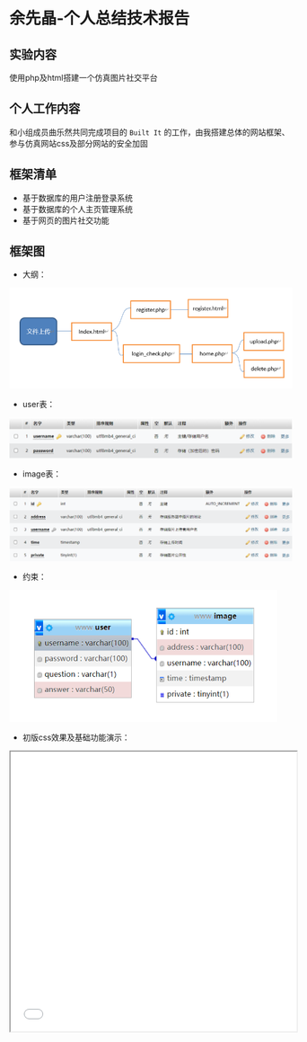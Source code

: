 # 余先晶-个人总结技术报告

## 实验内容

使用php及html搭建一个仿真图片社交平台

## 个人工作内容

和小组成员曲乐然共同完成项目的 `Built It` 的工作，由我搭建总体的网站框架、参与仿真网站css及部分网站的安全加固

## 框架清单

- 基于数据库的用户注册登录系统
- 基于数据库的个人主页管理系统
- 基于网页的图片社交功能

## 框架图

- 大纲：

![](img\大纲.png)

- user表：

![](img\user.png)

- image表：

![](img\image.png)

- 约束：

<img src="img\约束.png" style="zoom: 80%;" />

- 初版css效果及基础功能演示：

<iframe height=498 width=510 src="img\web 2.0.mp4">

## 设计思路

- 主要通过 `php` 和 `html` 及 `css` 语言进行初始开发。
- 我主要借鉴了微信和微博的图片上传与展示功能，并还原了主要的图片上传、浏览、管理功能。
- 得益于 `php` 语言的快捷性和对数据库兼容的广泛性，前期的开发所遇到的问题并不多。但伴随而来的是框架背后的众多漏洞，如 `XSS` 漏洞和 `SQL` 注入等常见漏洞。

## 漏洞处理

在设计框架时，对几个常见漏洞做了简单处理：

- 由于是图片社交平台，具备了文件白名单，在 `upload.php` 中过滤非法格式的文件。

```php
 if((($_FILES["file"]["type"]=="image/gif") 
        || ($_FILES["file"]["type"] == "image/jpeg")
        || ($_FILES["file"]["type"] == "image/jpg")
        || ($_FILES["file"]["type"] == "image/pjpeg")
        || ($_FILES["file"]["type"] == "image/x-png")
        || ($_FILES["file"]["type"] == "image/png")) 
        && in_array($extension, $allowed_ext)){
        if($_FILES["file"]["error"]>0){
            echo "上传错误：".$_FILES["file"]["error"]."<br>";
        }
        else{
            if(file_exists("../image/$username/".$_FILES["file"]["name"])){
                $str=$_FILES["file"]["name"]."已存在，请更改文件名";
                alert($str,"home.php");
            }
            else{
                if($private==NULL){
                    alert("未选择图片公开选项","home.php");
                }
                else{
                    $addr="../image/$username/".$_FILES["file"]["name"];
                    move_uploaded_file($_FILES["file"]["tmp_name"], $addr);
                    alert('上传成功','home.php');
                    $sql="INSERT into image(address,username,time,private) values('$addr','$username',NOW(),'$private')";
                    if(mysqli_query($con,$sql)){
                        alert('上传成功','home.php');
                    }
                }
            }
        }
    }
    else{
        alert("文件格式非法","home.php");
    }
```

- 在测试功能的过程中，使用爬虫绕过验证也可对上传后的私密图片进行篡改操作，为此添加删除验证。

```php
 $addr=$_POST['address'];
    
    $sql="DELETE from image where address='$addr'";
    mysqli_query($con, $sql);
    
    if(mysqli_query($con, $sql) && unlink($addr)){ //删除服务器和数据库中图片的痕迹
        alert("删除成功", "home.php");
    }
    else{
        alert("删除失败", "home.php");
    }
```

更多的漏洞修补细节见曲乐然的个人技术总结~

## 学习收获

在本次的实验当中，我对web网站应用的搭建有了更深刻的认识和理解。此前我对 `php` 和 `css` 语法一知半解，为此通过各方资源学习基础语法，并在实践中完善自己的代码。 `php` 作为 `web` 交互语言能很方便地实现 `web` 应用的功能。当然，我们也不能仅仅依赖于 `php` 语言，有些情况下  `javascript`  会更好用，功能也更佳。通过这次实践，我也对整个前后端的开发流程有了更直接的认识。

## 参考资料

[php、html、css基础学习](https://www.bilibili.com/video/BV19R4y1c7Zv?spm_id_from=333.337.search-card.all.click)

[php菜鸟教程](https://www.runoob.com/php/php-tutorial.html)

[AMPPS工具教程](https://blog.csdn.net/weixin_44305576/article/details/86982211)


